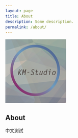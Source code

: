 ```yaml
---
layout: page
title: About
description: Some description.
permalink: /about/
---
```


<img itemprop="image" class="img-rounded" src="/assets/img/logo.png" alt="Your Name">

## About

中文測試
